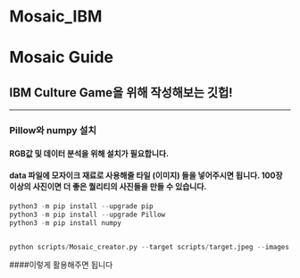 # Mosaic_IBM

# Mosaic Guide

## IBM Culture Game을 위해 작성해보는 깃헙!
-------------------------------

### Pillow와 numpy 설치

#### RGB값 및 데이터 분석을 위해 설치가 필요합니다. 
#### data 파일에 모자이크 재료로 사용해줄 타일 (이미지) 들을 넣어주시면 됩니다. 100장 이상의 사진이면 더 좋은 퀄리티의 사진들을 만들 수 있습니다.

``` python
python3 -m pip install --upgrade pip
python3 -m pip install --upgrade Pillow
python3 -m pip install numpy

``` 
``` python

python scripts/Mosaic_creator.py --target scripts/target.jpeg --images scripts/data/ --grid 60 60 --output ./IBM_Sangwon.jpeg

````


####이렇게 활용해주면 됩니다
